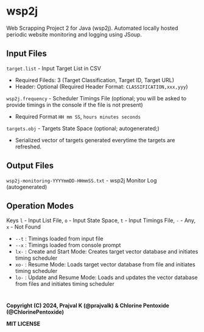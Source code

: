 # wsp2j
Web Scrapping Project 2 for Java (wsp2j). Automated locally hosted periodic website monitoring and logging using JSoup.

## Input Files

```target.list``` - Input Target List in CSV
* Required Fileds: 3 (Target Classification, Target ID, Target URL)
* Header: Optional (Required Header Format: ```CLASSIFICATION,xxx,yyy```)

```wsp2j.frequency``` - Scheduler Timings File (optional; you will be asked to provide timings in the console if the file is not present)
* Required Format ```HH mm SS```, ```hours minutes seconds```

```targets.obj``` - Targets State Space (optional; autogenerated;)
* Serialized vector of targets generated everytime the targets are refreshed.

## Output Files

```wsp2j-monitoring-YYYYmmDD-HHmmSS.txt``` - wsp2j Monitor Log (autogenerated)

## Operation Modes
Keys
```l``` - Input List File,
```o``` - Input State Space,
```t``` - Input Timings File,
```-``` - Any,
```x``` - Not Found

* ```--t``` : Timings loaded from input file
* ```--x``` : Timings loaded from console prompt
* ```lx-``` : Create and Start Mode: Creates target vector database and initiates timing scheduler
* ```xo-``` : Resume Mode: Loads target vector database from file and initiates timing scheduler
* ```lo-``` : Update and Resume Mode: Loads and updates the vector database from files and initiates timing scheduler

 #
 
**Copyright (C) 2024, Prajval K (@prajvalk) & Chlorine Pentoxide (@ChlorinePentoxide)**

**MIT LICENSE**
